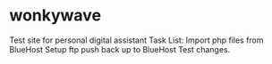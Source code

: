# wonkywave
Test site for personal digital assistant
Task List:
Import php files from BlueHost
Setup ftp push back up to BlueHost
Test changes.
